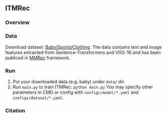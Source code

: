 ## ITMRec

### Overview

### Data

Download dataset: [Baby/Sports/Clothing]([(https://cseweb.ucsd.edu/~jmcauley/datasets/amazon/links.html)]).
The data contains text and image features extracted from Sentence-Transformers and VGG-16 and has been publiced in [MMRec](https://github.com/enoche/MMRec) framework.

### Run
1. Put your downloaded data (e.g. baby) under `data/` dir.
2. Run `main.py` to train ITMRec:
  `python main.py`
You may specify other parameters in CMD or config with `configs/model/*.yaml` and `configs/dataset/*.yaml`. 

### Citation
